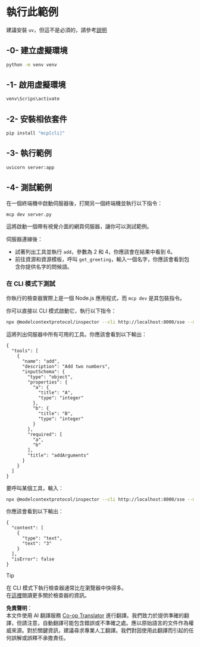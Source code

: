 <!--
CO_OP_TRANSLATOR_METADATA:
{
  "original_hash": "69ba3bd502bd743233137bac5539c08b",
  "translation_date": "2025-08-18T14:41:44+00:00",
  "source_file": "03-GettingStarted/05-sse-server/solution/python/README.md",
  "language_code": "mo"
}
-->
# 執行此範例

建議安裝 `uv`，但這不是必須的，請參考[說明](https://docs.astral.sh/uv/#highlights)

## -0- 建立虛擬環境

```bash
python -m venv venv
```

## -1- 啟用虛擬環境

```bash
venv\Scrips\activate
```

## -2- 安裝相依套件

```bash
pip install "mcp[cli]"
```

## -3- 執行範例

```bash
uvicorn server:app
```

## -4- 測試範例

在一個終端機中啟動伺服器後，打開另一個終端機並執行以下指令：

```bash
mcp dev server.py
```

這將啟動一個帶有視覺介面的網頁伺服器，讓你可以測試範例。

伺服器連線後：

- 試著列出工具並執行 `add`，參數為 2 和 4，你應該會在結果中看到 6。
- 前往資源和資源模板，呼叫 `get_greeting`，輸入一個名字，你應該會看到包含你提供名字的問候語。

### 在 CLI 模式下測試

你執行的檢查器實際上是一個 Node.js 應用程式，而 `mcp dev` 是其包裝指令。

你可以直接以 CLI 模式啟動它，執行以下指令：

```bash
npx @modelcontextprotocol/inspector --cli http://localhost:8000/sse --method tools/list
```

這將列出伺服器中所有可用的工具。你應該會看到以下輸出：

```text
{
  "tools": [
    {
      "name": "add",
      "description": "Add two numbers",
      "inputSchema": {
        "type": "object",
        "properties": {
          "a": {
            "title": "A",
            "type": "integer"
          },
          "b": {
            "title": "B",
            "type": "integer"
          }
        },
        "required": [
          "a",
          "b"
        ],
        "title": "addArguments"
      }
    }
  ]
}
```

要呼叫某個工具，輸入：

```bash
npx @modelcontextprotocol/inspector --cli http://localhost:8000/sse --method tools/call --tool-name add --tool-arg a=1 --tool-arg b=2
```

你應該會看到以下輸出：

```text
{
  "content": [
    {
      "type": "text",
      "text": "3"
    }
  ],
  "isError": false
}
```

> [!TIP]  
> 在 CLI 模式下執行檢查器通常比在瀏覽器中快得多。  
> 在[這裡](https://github.com/modelcontextprotocol/inspector)閱讀更多關於檢查器的資訊。

**免責聲明**：  
本文件使用 AI 翻譯服務 [Co-op Translator](https://github.com/Azure/co-op-translator) 進行翻譯。我們致力於提供準確的翻譯，但請注意，自動翻譯可能包含錯誤或不準確之處。應以原始語言的文件作為權威來源。對於關鍵資訊，建議尋求專業人工翻譯。我們對因使用此翻譯而引起的任何誤解或誤釋不承擔責任。